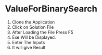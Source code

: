 # ValueForBinarySearch

1) Clone the Application
2) Click on Solution File
3) After  Loading the File Press F5 
4) Exe Will be Displayed.
5) Enter The Inputs
6) It will give Result
